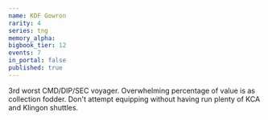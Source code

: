 ```yaml
---
name: KDF Gowron
rarity: 4
series: tng
memory_alpha:
bigbook_tier: 12
events: 7
in_portal: false
published: true
---
```


3rd worst CMD/DIP/SEC voyager. Overwhelming percentage of value is as collection fodder. Don't attempt equipping without having run plenty of KCA and Klingon shuttles.
